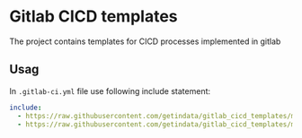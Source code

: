 # Gitlab CICD templates

The project contains templates for CICD processes implemented in gitlab


## Usag

In `.gitlab-ci.yml` file use following include statement:

```yaml
include:
  - https://raw.githubusercontent.com/getindata/gitlab_cicd_templates/main/dataops/gcp/gcp_setup_template.yml
  - https://raw.githubusercontent.com/getindata/gitlab_cicd_templates/main/dataops/cicd_template.yml
```